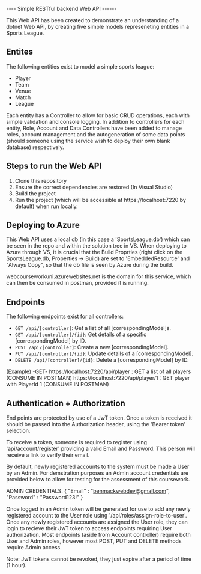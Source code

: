 ---- Simple RESTful backend Web API ------

This Web API has been created to demonstrate an understanding of a dotnet Web API, by creating five simple models represeneting entities in a Sports League.

Entites
--------
The following entities exist to model a simple sports league:

- Player
- Team
- Venue
- Match
- League

Each entity has a Controller to allow for basic CRUD operations, each with simple validation and console logging.
In addition to controllers for each entity, Role, Account and Data Controllers have been added to manage roles, account management and the autogeneration of some data points (should someone using the service wish to deploy their own blank database) respectively.

Steps to run the Web API
-------------------------
1. Clone this repository
2. Ensure the correct dependencies are restored (In Visual Studio)
3. Build the project
4. Run the project (which will be accessible at https://localhost:7220 by default) when run locally.

Deploying to Azure
-------------------
This Web API uses a local db (in this case a 'SportsLeague.db') which can be seen in the repo and within the solution tree in VS. When deploying to Azure through VS, it is crucial that the Build Proprties (right click on the SportsLeague.db, Properties -> Build) are set to 'EmbeddedResource' and "Always Copy", so that the db file is seen by Azure during the build.

webcourseworkuni.azurewebsites.net is the domain for this service, which can then be consumed in postman, provided it is running.

Endpoints
---------
The following endpoints exist for all controllers: 

- `GET /api/[controller]`: Get a list of all [correspondingModel]s.
- `GET /api/[controller]/{id}`: Get details of a specific [correspondingModel] by ID.
- `POST /api/[controller]`: Create a new [correspondingModel].
- `PUT /api/[controller]/{id}`: Update details of a [correspondingModel].
- `DELETE /api/[controller]/{id}`: Delete a [correspondingModel] by ID.

(Example)
-GET-
https://localhost:7220/api/player : GET a list of all players (CONSUME IN POSTMAN)
https://localhost:7220/api/player/1 : GET player with PlayerId 1 (CONSUME IN POSTMAN)

Authentication + Authorization
------------------------------

End points are protected by use of a JwT token. Once a token is received it should be passed into the Authorization header, using the 'Bearer token' selection.

To receive a token, someone is required to register using 'api/account/register' providing a valid Email and Password. This person will receive a link to verify their email.

By default, newly registered accounts to the system must be made a User by an Admin. For demstration purposes an Admin account credentials are provided below to allow for testing for the assessment of this coursework.

ADMIN CREDENTIALS.
{
    "Email" : "benmackwebdev@gmail.com",
    "Password" : "Password123!"
}

Once logged in an Admin token will be generated for use to add any newly registered account to the User role using '/api/roles/assign-role-to-user'.
Once any newly registered accounts are assigned the User role, they can login to recieve their JwT token to access endpoints requiring User authorization.
Most endpoints (aside from Account controller) require both User and Admin roles, however most POST, PUT and DELETE methods require Admin access.

Note: JwT tokens cannot be revoked, they just expire after a period of time (1 hour).

